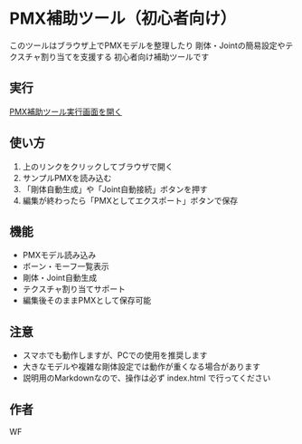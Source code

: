 # PMX補助ツール（初心者向け）

このツールはブラウザ上でPMXモデルを整理したり
剛体・Jointの簡易設定やテクスチャ割り当てを支援する
初心者向け補助ツールです

## 実行
[PMX補助ツール実行画面を開く](https://github.com/ppopd/github.io/blob/main/jikkou.md)


## 使い方
1. 上のリンクをクリックしてブラウザで開く
2. サンプルPMXを読み込む
3. 「剛体自動生成」や「Joint自動接続」ボタンを押す
4. 編集が終わったら「PMXとしてエクスポート」ボタンで保存

## 機能
- PMXモデル読み込み
- ボーン・モーフ一覧表示
- 剛体・Joint自動生成
- テクスチャ割り当てサポート
- 編集後そのままPMXとして保存可能

## 注意
- スマホでも動作しますが、PCでの使用を推奨します
- 大きなモデルや複雑な剛体設定では動作が重くなる場合があります
- 説明用のMarkdownなので、操作は必ず index.html で行ってください

## 作者
WF
